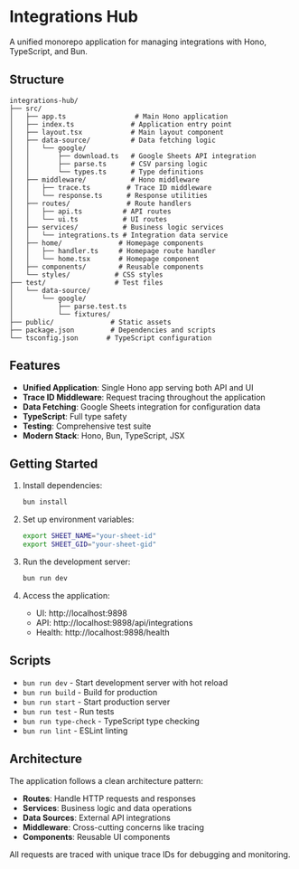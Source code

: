 # Integrations Hub

A unified monorepo application for managing integrations with Hono, TypeScript, and Bun.

## Structure

```
integrations-hub/
├── src/
│   ├── app.ts                 # Main Hono application
│   ├── index.ts              # Application entry point
│   ├── layout.tsx            # Main layout component
│   ├── data-source/          # Data fetching logic
│   │   └── google/
│   │       ├── download.ts   # Google Sheets API integration
│   │       ├── parse.ts      # CSV parsing logic
│   │       └── types.ts      # Type definitions
│   ├── middleware/           # Hono middleware
│   │   ├── trace.ts         # Trace ID middleware
│   │   └── response.ts      # Response utilities
│   ├── routes/              # Route handlers
│   │   ├── api.ts          # API routes
│   │   └── ui.ts           # UI routes
│   ├── services/           # Business logic services
│   │   └── integrations.ts # Integration data service
│   ├── home/              # Homepage components
│   │   ├── handler.ts     # Homepage route handler
│   │   └── home.tsx       # Homepage component
│   ├── components/        # Reusable components
│   └── styles/           # CSS styles
├── test/                 # Test files
│   └── data-source/
│       └── google/
│           ├── parse.test.ts
│           └── fixtures/
├── public/              # Static assets
├── package.json         # Dependencies and scripts
└── tsconfig.json       # TypeScript configuration
```

## Features

- **Unified Application**: Single Hono app serving both API and UI
- **Trace ID Middleware**: Request tracing throughout the application
- **Data Fetching**: Google Sheets integration for configuration data
- **TypeScript**: Full type safety
- **Testing**: Comprehensive test suite
- **Modern Stack**: Hono, Bun, TypeScript, JSX

## Getting Started

1. Install dependencies:
   ```bash
   bun install
   ```

2. Set up environment variables:
   ```bash
   export SHEET_NAME="your-sheet-id"
   export SHEET_GID="your-sheet-gid"
   ```

3. Run the development server:
   ```bash
   bun run dev
   ```

4. Access the application:
   - UI: http://localhost:9898
   - API: http://localhost:9898/api/integrations
   - Health: http://localhost:9898/health

## Scripts

- `bun run dev` - Start development server with hot reload
- `bun run build` - Build for production
- `bun run start` - Start production server
- `bun run test` - Run tests
- `bun run type-check` - TypeScript type checking
- `bun run lint` - ESLint linting

## Architecture

The application follows a clean architecture pattern:

- **Routes**: Handle HTTP requests and responses
- **Services**: Business logic and data operations
- **Data Sources**: External API integrations
- **Middleware**: Cross-cutting concerns like tracing
- **Components**: Reusable UI components

All requests are traced with unique trace IDs for debugging and monitoring. 